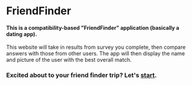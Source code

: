 # FriendFinder

#### This is a compatibility-based "FriendFinder" application (basically a dating app). 
 This website will take in results from survey you complete, then compare answers with those from other users. 
 The app will then display the name and picture of the user with the best overall match.


### Excited about to your friend finder trip? Let's [start](https://evening-sierra-23405.herokuapp.com/).
